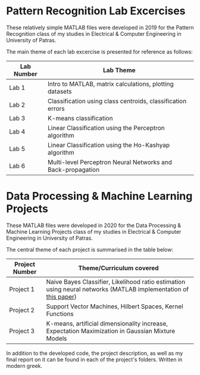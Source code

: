 # Pattern Recognition Lab Excercises

These relatively simple MATLAB files were developed in 2019 for the Pattern Recognition class of my studies in  Electrical & Computer Engineering in University of Patras.

The main theme of each lab excercise is presented for reference as follows:

| Lab Number | Lab Theme|
-------------|-----------
| Lab 1 | Intro to MATLAB, matrix calculations, plotting datasets |
| Lab 2 | Classification using class centroids, classification errors |
| Lab 3 | K-means classification |
| Lab 4 | Linear Classification using the Perceptron algorithm |
| Lab 5 | Linear Classification using the Ho-Kashyap algorithm|
| Lab 6 | Multi-level Perceptron Neural Networks and Back-propagation |

# Data Processing & Machine Learning Projects
These MATLAB files were developed in 2020 for the Data Processing & Machine Learning Projects class of my studies in  Electrical & Computer Engineering in University of Patras.

The central theme of each project is summarised in the table below:

| Project Number | Theme/Curriculum covered |
-----------------|-------------------------
|Project 1|Naive Bayes Classifier, Likelihood ratio estimation using neural networks (MATLAB implementation of [this paper](https://arxiv.org/abs/1911.00405))|
|Project 2|Support Vector Machines, Hilbert Spaces, Kernel Functions|
|Project 3|K-means, artificial dimensionality increase, Expectation Maximization in Gaussian Mixture Models|

In addition to the developed code, the project description, as well as my final report on it can be found in each of the project's folders. Written in modern greek. 